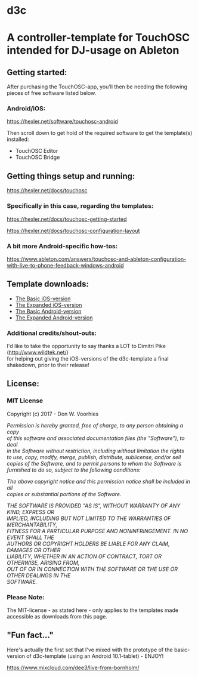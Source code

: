 # d3c
<h1>A controller-template for TouchOSC intended for DJ-usage on Ableton</h1>

<h2>Getting started:</h2>

After purchasing the TouchOSC-app, you’ll then be needing the following pieces of free software listed below.
<h3>Android/iOS:</h3>
<a href="https://hexler.net/software/touchosc-android" title="Get the additional TouchOSC-software from here..." target="_blank">https://hexler.net/software/touchosc-android</a>

Then scroll down to get hold of the required software to get the template(s) installed: 
<ul>
<li>TouchOSC Editor</li>
<li>TouchOSC Bridge</li>
</ul>

<h2>Getting things setup and running:</h2>

<a href="https://hexler.net/docs/touchosc" title="TouchOSC documnetation" target="_blank">https://hexler.net/docs/touchosc</a>


<h3>Specifically in this case, regarding the templates:</h3>

<a href="https://hexler.net/docs/touchosc-getting-started" title="TouchOSC - Getting Started" target="_blank">https://hexler.net/docs/touchosc-getting-started</a>

<a href="https://hexler.net/docs/touchosc" title="TouchOSC Layout Configuration" target="_blank">https://hexler.net/docs/touchosc-configuration-layout</a>

<h3>A bit more Android-specific how-tos:</h3>

<a href="https://www.ableton.com/answers/touchosc-and-ableton-configuration-with-live-to-phone-feedback-windows-android" title="TouchOSC and Ableton - Android" target="_blank">https://www.ableton.com/answers/touchosc-and-ableton-configuration-with-live-to-phone-feedback-windows-android</a>

<h2>Template downloads:</h2>
<ul>
  <li><a href="https://github.com/donvoorhies/d3c/blob/master/d3c_iOS.touchosc?raw=true">The Basic iOS-version</a></li>
  <li><a href="https://github.com/donvoorhies/d3c/blob/master/d3c-ext_iOS.touchosc?raw=true">The Expanded iOS-version</a></li>
  <li><a href="https://github.com/donvoorhies/d3c/blob/master/d3c_Android.touchosc?raw=true">The Basic Android-version</a></li>
  <li><a href="https://github.com/donvoorhies/d3c/blob/master/d3c-ext_Android.touchosc?raw=true">The Expanded Android-version</a></li>
</ul>

<h3>Additional credits/shout-outs:</h3>
<p>I'd like to take the opportunity to say thanks a LOT to Dimitri Pike (<a href="http://www.wildtek.net/" title="To the Wildtek website" target="_blank">http://www.wildtek.net/</a>)<br>
for helping out giving the iOS-versions of the d3c-template a final shakedown, prior to their release!</p>

<h2>License:</h2>
<h3>MIT License</h3>
<p>Copyright (c) 2017 - Don W. Voorhies</p>

<p><i>Permission is hereby granted, free of charge, to any person obtaining a copy<br>
of this software and associated documentation files (the "Software"), to deal<br>
in the Software without restriction, including without limitation the rights<br>
to use, copy, modify, merge, publish, distribute, sublicense, and/or sell<br>
copies of the Software, and to permit persons to whom the Software is<br>
  furnished to do so, subject to the following conditions:</i></p>

<p><i>The above copyright notice and this permission notice shall be included in all<br>
  copies or substantial portions of the Software.</i></p>

<p><i>THE SOFTWARE IS PROVIDED "AS IS", WITHOUT WARRANTY OF ANY KIND, EXPRESS OR<br>
IMPLIED, INCLUDING BUT NOT LIMITED TO THE WARRANTIES OF MERCHANTABILITY,<br>
FITNESS FOR A PARTICULAR PURPOSE AND NONINFRINGEMENT. IN NO EVENT SHALL THE<br>
AUTHORS OR COPYRIGHT HOLDERS BE LIABLE FOR ANY CLAIM, DAMAGES OR OTHER<br>
LIABILITY, WHETHER IN AN ACTION OF CONTRACT, TORT OR OTHERWISE, ARISING FROM,<br>
OUT OF OR IN CONNECTION WITH THE SOFTWARE OR THE USE OR OTHER DEALINGS IN THE<br>
SOFTWARE.</i></p>

<h3>Please Note:</h3>
<p>The MIT-license - as stated here - only applies to the templates made accessible as downloads from this page.</p> 

<h2>&quot;Fun fact...&quot;</h2>
<p>Here's actually the first set that I've mixed with the prototype of the basic-version of d3c-template (using an Android 10.1-tablet) - ENJOY!</p> <a href="https://www.mixcloud.com/dee3/live-from-bornholm/" title="The Live From An Island set at Mixcloud" target="_blank">https://www.mixcloud.com/dee3/live-from-bornholm/</a>  
